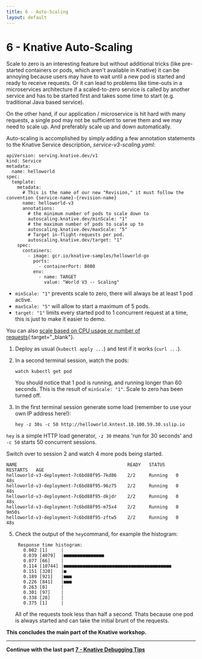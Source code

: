 ```yaml
---
title: 6 - Auto-Scaling
layout: default
---
```


# 6 - Knative Auto-Scaling

Scale to zero is an interesting feature but without additional tricks (like pre-started containers or pods, which aren't available in Knative) it can be annoying because users may have to wait until a new pod is started and ready to receive requests. Or it can lead to problems like time-outs in a microservices architecture if a scaled-to-zero service is called by another service and has to be started first and takes some time to start (e.g. traditional Java based service). 

On the other hand, if our application / microservice is hit hard with many requests, a single pod may not be sufficient to serve them and we may need to scale up. And preferably scale up and down automatically.

Auto-scaling is accomplished by simply adding a few annotation statements to the Knative Service description, *service-v3-scaling.yaml*:
```
apiVersion: serving.knative.dev/v1
kind: Service
metadata:
  name: helloworld
spec:
  template:
    metadata:
      # This is the name of our new "Revision," it must follow the convention {service-name}-{revision-name}
      name: helloworld-v3
      annotations:
        # the minimum number of pods to scale down to
        autoscaling.knative.dev/minScale: "1"
        # the maximum number of pods to scale up to
        autoscaling.knative.dev/maxScale: "5"
        # Target in-flight-requests per pod.
        autoscaling.knative.dev/target: "1"
    spec:
      containers:
        - image: gcr.io/knative-samples/helloworld-go
          ports:
            - containerPort: 8080
          env:
            - name: TARGET
              value: "World V3 -- Scaling"
```
* `minScale: "1"` prevents scale to zero, there will always be at least 1 pod active.
* `maxScale: "5"` will allow to start a maximum of 5 pods.
* `target: "1"` limits every started pod to 1 concurrent request at a time, this is just to make it easier to demo. 

You can also [scale based on CPU usage or number of requests](https://knative.dev/docs/serving/autoscaling/autoscaling-metrics/){:target="_blank"}.

1. Deploy as usual (`kubectl apply ...`) and test if it works (`curl ...`).

1. In a second terminal session, watch the pods:
   ```
   watch kubectl get pod
   ```
   You should notice that 1 pod is running, and running longer than 60 seconds. This is the result of `minScale: "1"`. Scale to zero has been turned off.
   
1. In the first terminal session generate some load (remember to use your own IP address here!):
   ```
   hey -z 30s -c 50 http://helloworld.kntest.10.100.59.30.sslip.io
   ```
  `hey` is a simple HTTP load generator, `-z 30` means 'run for 30 seconds' and `-c 50` starts 50 concurrent sessions.

   
   Switch over to session 2 and watch 4 more pods being started.
   ```
   NAME                                         READY   STATUS    RESTARTS   AGE
   helloworld-v3-deployment-7c6bd88f95-7kd86    2/2     Running   0          48s
   helloworld-v3-deployment-7c6bd88f95-96z75    2/2     Running   0          48s
   helloworld-v3-deployment-7c6bd88f95-dkjdr    2/2     Running   0          48s
   helloworld-v3-deployment-7c6bd88f95-m75x4    2/2     Running   0          9m50s
   helloworld-v3-deployment-7c6bd88f95-zftw5    2/2     Running   0          48s
   ```
5. Check the output of the `hey`command, for example the histogram:
   ```
    Response time histogram:
      0.002 [1]     |
      0.039 [4079]  |■■■■■■■■■■■■■■■
      0.077 [66]    |
      0.114 [10744] |■■■■■■■■■■■■■■■■■■■■■■■■■■■■■■■■■■■■■■■■
      0.151 [320]   |■
      0.189 [921]   |■■■
      0.226 [841]   |■■■
      0.263 [0]     |
      0.301 [97]    |
      0.338 [28]    |
      0.375 [1]     |

   ```
   All of the requests took less than half a second. Thats because one pod is always started and can take the initial brunt of the requests.
  
**This concludes the main part of the Knative workshop.**   

 
---

__Continue with the last part [7 - Knative Debugging Tips](7-Debugging)__